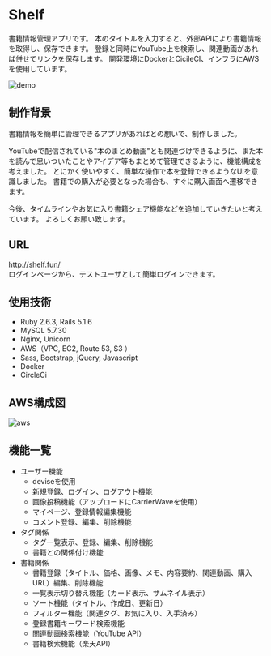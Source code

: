 # Shelf
書籍情報管理アプリです。 
本のタイトルを入力すると、外部APIにより書籍情報を取得し、保存できます。 
登録と同時にYouTube上を検索し、関連動画があれば併せてリンクを保存します。 
開発環境にDockerとCicileCI、インフラにAWSを使用しています。

![demo](https://user-images.githubusercontent.com/50736375/81693526-01d80f00-949b-11ea-9acd-1a17edd32159.gif)


## 制作背景
書籍情報を簡単に管理できるアプリがあればとの想いで、制作しました。 

YouTubeで配信されている"本のまとめ動画"とも関連づけできるように、また本を読んで思いついたことやアイデア等もまとめて管理できるように、機能構成を考えました。 
とにかく使いやすく、簡単な操作で本を登録できるようなUIを意識しました。 
書籍での購入が必要となった場合も、すぐに購入画面へ遷移できます。 

今後、タイムラインやお気に入り書籍シェア機能などを追加していきたいと考えています。 
よろしくお願い致します。 


## URL
http://shelf.fun/ <br>
ログインページから、テストユーザとして簡単ログインできます。


## 使用技術
- Ruby 2.6.3, Rails 5.1.6
- MySQL 5.7.30
- Nginx, Unicorn
- AWS（VPC, EC2, Route 53, S3 ）
- Sass, Bootstrap, jQuery, Javascript
- Docker
- CircleCi


## AWS構成図
![aws](https://user-images.githubusercontent.com/50736375/89258612-6c948300-d663-11ea-90d4-9220d30a04f0.png)


## 機能一覧
- ユーザー機能
  - deviseを使用
  - 新規登録、ログイン、ログアウト機能
  - 画像投稿機能（アップロードにCarrierWaveを使用）
  - マイページ、登録情報編集機能
  - コメント登録、編集、削除機能
- タグ関係
    - タグ一覧表示、登録、編集、削除機能
    - 書籍との関係付け機能
- 書籍関係
    - 書籍登録（タイトル、価格、画像、メモ、内容要約、関連動画、購入URL）編集、削除機能
    - 一覧表示切り替え機能（カード表示、サムネイル表示）
    - ソート機能（タイトル、作成日、更新日）
    - フィルター機能（関連タグ、お気に入り、入手済み）
    - 登録書籍キーワード検索機能
    - 関連動画検索機能（YouTube API）
    - 書籍検索機能（楽天API）
